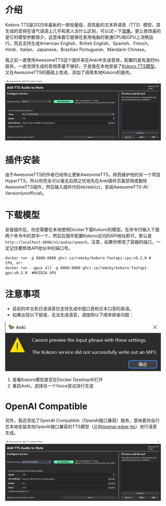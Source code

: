 # 介绍

Kokoro TTS是2025年最新的一款轻量级、高性能的文本转语音（TTS）模型，其生成的音频在语气语调上几乎和真人没什么区别，可以试一下[效果](https://huggingface.co/spaces/hexgrad/Kokoro-TTS)。更让我惊喜的是它的模型参数很少，这意味着它能够在家用电脑的普通CPU和GPU上流畅运行。而且支持生成American English、British English、Spanish、French、Hindi、Italian、Japanese、Brazilian Portuguese、Mandarin Chinese。

我之前一直使用AwesomeTTS这个插件来在Anki中生成音频，配置的是有道的tts服务，一直觉得生成的音频质量不够好。于是我在本地安装了[Kokoro TTS模型](https://github.com/remsky/Kokoro-FastAPI)，又在AwesomeTTS的基础上改进，添加了调用本地Kokoro的服务。

![screenshot](pictures/addon.png)

# 插件安装

由于AwesomeTTS的作者已经停止更新AwesomeTTS，转而维护他的另一个项目HyperTTS，所以你完全可以毫无后顾之忧地先在Anki插件页面禁用或删除AwesomeTTS插件，然后输入插件代码`903988322`，安装AwesomeTTS-AI-Version(unofficial)。

# 下载模型

安装插件后，你还需要在本地使用Docker下载Kokoro的模型。在命令行输入下面两个命令中的其中一个，然后在插件配置Kokoro访问的API地址即可，默认是`http://localhost:8888/v1/audio/speech`。注意，如果你修改了容器的端口，一定记住要修改API地址中的端口号。

```
docker run -p 8888:8880 ghcr.io/remsky/kokoro-fastapi-cpu:v0.2.0 # CPU, or:
docker run --gpus all -p 8888:8880 ghcr.io/remsky/kokoro-fastapi-gpu:v0.2.0  #NVIDIA GPU
```

# 注意事项

+ 目前的中文和日语语音仅支持生成中国口音和日本口音的英语。
+ 如果出现以下报错，无法生成语音，请按照以下顺序排查问题：

![screenshot](pictures/error.png)

1. 查看Kokoro模型是否在Docker Desktop中打开
2. 重启Anki，选择另一个Voice尝试进行生成

# OpenAI Compatible

另外，我还添加了OpenAI Compatible（OpenAI接口兼容）服务，意味着你自行在本地安装其他OpenAI接口兼容的TTS模型（比如[openai-edge-tts](https://github.com/travisvn/openai-edge-tts)）进行语音生成。

![screenshot](pictures/openai.png)